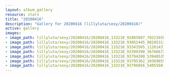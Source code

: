 ```yaml
---
layout: album_gallery
resource: stars
title: "20200416"
description: "Gallery for 20200416 (lillyluta/sexy/20200416)"
active: gallery
images:
- image_path: lillyluta/sexy/20200416/20200416_133210_92885897_702216507226017_1787114930284786849_n.jpg
- image_path: lillyluta/sexy/20200416/20200416_133210_93052445_982853135465293_1652606463194722741_n.jpg
- image_path: lillyluta/sexy/20200416/20200416_133210_93343505_1126143141079444_7861181205125244073_n.jpg
- image_path: lillyluta/sexy/20200416/20200416_133210_93399390_3676667265741229_7080697975338458075_n.jpg
- image_path: lillyluta/sexy/20200416/20200416_133210_93794200_539485353422986_3576090443017999934_n.jpg
- image_path: lillyluta/sexy/20200416/20200416_133210_93795362_103698594589434_4537747470024916295_n.jpg
- image_path: lillyluta/sexy/20200416/20200416_133210_93796056_540556813203641_185962848034006641_n.jpg
---
```

